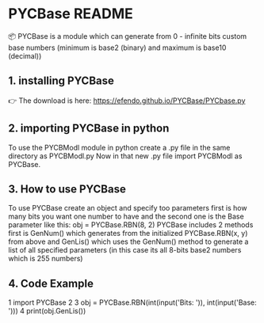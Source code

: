 # PYCBase README

📦 PYCBase is a module which can generate from 0 - infinite bits custom base numbers (minimum is base2 (binary) and maximum is base10 (decimal))

## 1. installing PYCBase
👉 The download is here: https://efendo.github.io/PYCBase/PYCbase.py

## 2. importing PYCBase in python
To use the PYCBModl module in python create a .py file in the same directory as PYCBModl.py
Now in that new .py file import PYCBModl as PYCBase.

## 3. How to use PYCBase
To use PYCBase create an object and specify too parameters first is how many bits you want one number to have and the second one is the Base parameter like this: obj = PYCBase.RBN(8, 2)
PYCBase includes 2 methods first is GenNum() which generates from the initialized PYCBase.RBN(x, y) from above and GenLis() which uses the GenNum() method to generate a list of all specified parameters (in this case its all 8-bits base2 numbers which is 255 numbers)

## 4. Code Example

1 import PYCBase
2 
3 obj = PYCBase.RBN(int(input('Bits: ')), int(input('Base: ')))
4 print(obj.GenLis())
